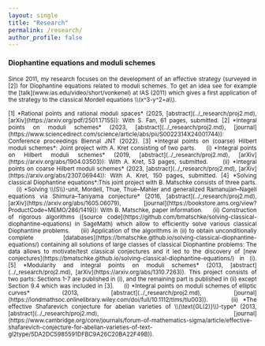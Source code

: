 ```yaml
---
layout: single
title: "Research"
permalink: /research/
author_profile: false
---
```


#### Diophantine equations and moduli schemes

<div style="text-align: justify;"markdown="1"><small>Since 2011, my research focuses on the development of an effective strategy (surveyed in [2]) for Diophantine equations related to moduli schemes. To get an idea see for example the [talk](www.ias.edu/video/short/vonkenel) at IAS (2011) which gives a first application of the strategy to the classical Mordell equations \\(x^3-y^2=a\\).</small></p>

<p style="text-align: justify;"><small>
[1] *Rational points and rational moduli spaces* (2025, [abstract](../_research/proj2.md), [arXiv](https://arxiv.org/pdf/2501.17155)): With S. Fan, 61 pages, submitted.  
[2] *Integral points on moduli schemes*  (2023, [abstract](../_research/proj2.md), [journal](https://www.sciencedirect.com/science/article/abs/pii/S0022314X24001744)): Conference proceedings Biennal JNT (2022).  
[3] *Integral points on (coarse) Hilbert moduli schemes*: Joint project with A. Kret consisting of two parts.  
&nbsp;&nbsp;&nbsp; (i) *Integral points on Hilbert moduli schemes* (2019, [abstract](../_research/proj2.md), [arXiv](https://arxiv.org/abs/1904.03503)): With A. Kret, 53 pages, submitted.  
&nbsp;&nbsp;&nbsp; (ii) *Integral points on coarse Hilbert moduli schemes*  (2023, [abstract](../_research/proj2.md), [arXiv](https://arxiv.org/abs/2307.06944)): With A. Kret, 150 pages, submitted.  
[4] *Solving classical Diophantine equations*:This joint project with B. Matschke consists of three parts.  
&nbsp;&nbsp;&nbsp; (i) *Solving \\(S\\)-unit, Mordell, Thue, Thue–Mahler and generalized Ramanujan–Nagell equations via Shimura–Taniyama conjecture* (2016, [abstract](../_research/proj2.md), [arXiv](https://arxiv.org/abs/1605.06079), [journal](https://bookstore.ams.org/view?ProductCode=MEMO/286/1419)): With B. Matschke, paper information.  
&nbsp;&nbsp;&nbsp; (ii) Construction of rigorous algorithms ([source code](https://github.com/bmatschke/solving-classical-diophantine-equations) in SageMath) which allow to efficiently solve various classical Diophantine problems.  
&nbsp;&nbsp;&nbsp; (iii) Application of the algorithms in (ii) to obtain unconditionally complete [databases](https://bmatschke.github.io/solving-classical-diophantine-equations/) containing all solutions of large classes of classical Diophantine problems: The data allows to motivate/test classical conjectures and it led to the discovery of [new conjectures](https://bmatschke.github.io/solving-classical-diophantine-equations/) in (i).  
[5] *Modularity and integral points on moduli schemes* (2013, [abstract](../_research/proj2.md), [arXiv](https://arxiv.org/abs/1310.7263)). This project consists of two parts: Sections 1-7 are published in (i), and the remaining part is published in (ii) except Section 9.4 which was included in [3].  
&nbsp;&nbsp;&nbsp; (i) *Integral points on moduli schemes of elliptic curves* (2013, [abstract](../_research/proj2.md), [journal](https://londmathsoc.onlinelibrary.wiley.com/doi/full/10.1112/tlms/tlu003)).  
&nbsp;&nbsp;&nbsp; (ii) *The effective Shafarevich conjecture for abelian varieties of \\(\text{GL(2)}\\)-type* (2013, [abstract](../_research/proj2.md), [journal](https://www.cambridge.org/core/journals/forum-of-mathematics-sigma/article/effective-shafarevich-conjecture-for-abelian-varieties-of-text-gl2type/5DA2DC5985591DFBC9A26C20BA22F49B)).
</small></div>
